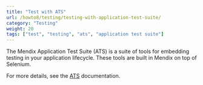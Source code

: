```yaml
---
title: "Test with ATS"
url: /howto8/testing/testing-with-application-test-suite/
category: "Testing"
weight: 20
tags: ["test", "testing", "ats", "application test suite"]
---
```


The Mendix Application Test Suite (ATS) is a suite of tools for embedding testing in your application lifecycle. These tools are built in Mendix on top of Selenium.

For more details, see the [ATS](/appstore/partner-solutions/ats/) documentation.
